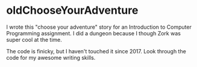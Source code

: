 # oldChooseYourAdventure
I wrote this "choose your adventure" story for an Introduction to Computer Programming assignment. I did a dungeon because I though Zork was super cool at the time.

The code is finicky, but I haven't touched it since 2017. Look through the code for my awesome writing skills.
